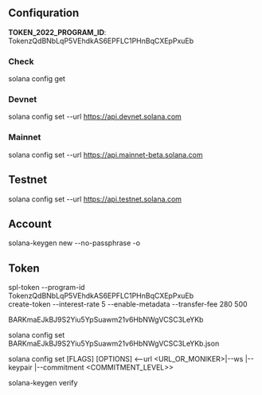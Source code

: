 ## Confiquration

**TOKEN_2022_PROGRAM_ID**: TokenzQdBNbLqP5VEhdkAS6EPFLC1PHnBqCXEpPxuEb

### Check
solana config get

### Devnet
solana config set --url https://api.devnet.solana.com

### Mainnet
solana config set --url https://api.mainnet-beta.solana.com

## Testnet
solana config set --url https://api.testnet.solana.com

## Account

solana-keygen new --no-passphrase -o 

## Token

spl-token --program-id TokenzQdBNbLqP5VEhdkAS6EPFLC1PHnBqCXEpPxuEb \
  create-token --interest-rate 5 --enable-metadata --transfer-fee 280 500

BARKmaEJkBJ9S2Yiu5YpSuawm21v6HbNWgVCSC3LeYKb

solana config set BARKmaEJkBJ9S2Yiu5YpSuawm21v6HbNWgVCSC3LeYKb.json

solana config set [FLAGS] [OPTIONS] <--url <URL_OR_MONIKER>|--ws <URL>|--keypair <KEYPAIR>|--commitment <COMMITMENT_LEVEL>>

solana-keygen verify <PUBKEY> 